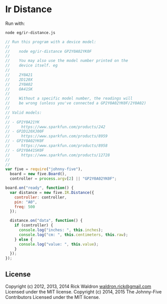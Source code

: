 # Ir Distance

Run with:
```bash
node eg/ir-distance.js
```


```javascript
// Run this program with a device model:
//
//    node eg/ir-distance GP2Y0A02YK0F
//
//    You may also use the model number printed on the
//    device itself. eg
//
//    2Y0A21
//    2D120X
//    2Y0A02
//    OA41SK
//
//    Without a specific model number, the readings will
//    be wrong (unless you've connected a GP2Y0A02YK0F/2Y0A02)
//
// Valid models:
//
// - GP2Y0A21YK
//     https://www.sparkfun.com/products/242
// - GP2D120XJ00F
//     https://www.sparkfun.com/products/8959
// - GP2Y0A02YK0F
//     https://www.sparkfun.com/products/8958
// - GP2Y0A41SK0F
//     https://www.sparkfun.com/products/12728
//
//
var five = require("johnny-five"),
  board = new five.Board(),
  controller = process.argv[2] || "GP2Y0A02YK0F";

board.on("ready", function() {
  var distance = new five.IR.Distance({
    controller: controller,
    pin: "A0",
    freq: 500
  });

  distance.on("data", function() {
    if (controller) {
      console.log("inches: ", this.inches);
      console.log("cm: ", this.centimeters, this.raw);
    } else {
      console.log("value: ", this.value);
    }
  });
});

```









## License
Copyright (c) 2012, 2013, 2014 Rick Waldron <waldron.rick@gmail.com>
Licensed under the MIT license.
Copyright (c) 2014, 2015 The Johnny-Five Contributors
Licensed under the MIT license.
